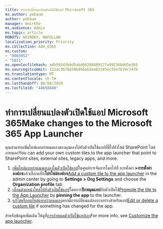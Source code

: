 ```yaml
---
title: ทําการเปลี่ยนแปลงตัวเปิดใช้แอป Microsoft 365
ms.author: pebaum
author: pebaum
manager: mnirkhe
ms.audience: Admin
ms.topic: article
ROBOTS: NOINDEX, NOFOLLOW
localization_priority: Priority
ms.collection: Adm_O365
ms.custom:
- "9003052"
- "5811"
ms.openlocfilehash: adb59243b9d5abd6629848917fa99236b9d5e365
ms.sourcegitcommit: 122ac3670a59b056ab2ea82165ec55e7b19c747b
ms.translationtype: MT
ms.contentlocale: th-TH
ms.lasthandoff: 06/08/2020
ms.locfileid: "44650440"
---
```

# <a name="make-changes-to-the-microsoft-365-app-launcher"></a><span data-ttu-id="3d2e7-102">ทําการเปลี่ยนแปลงตัวเปิดใช้แอป Microsoft 365</span><span class="sxs-lookup"><span data-stu-id="3d2e7-102">Make changes to the Microsoft 365 App Launcher</span></span>

<span data-ttu-id="3d2e7-103">คุณสามารถเพิ่มไทล์แบบกําหนดเองของคุณเองไปยังตัวเปิดใช้แอปที่ชี้ไปยังไซต์ SharePoint ไซต์ภายนอก</span><span class="sxs-lookup"><span data-stu-id="3d2e7-103">You can add your own custom tiles to the app launcher that point to SharePoint sites, external sites, legacy apps, and more.</span></span>

1. <span data-ttu-id="3d2e7-104">[เพิ่มไทล์แบบกําหนดเองลงในตัวเปิดใช้แอป](https://docs.microsoft.com/microsoft-365/admin/manage/customize-the-app-launcher)ในศูนย์การจัดการโดยไปที่ การตั้งค่า **>การตั้งค่าองค์กร**แล้วเลือกแท็บ**โปรไฟล์องค์กร**</span><span class="sxs-lookup"><span data-stu-id="3d2e7-104">[Add a custom tile to the app launcher](https://docs.microsoft.com/microsoft-365/admin/manage/customize-the-app-launcher) in the admin center by going to  **Settings > Org Settings**  and choose the  **Organization profile** tab.</span></span>
2. <span data-ttu-id="3d2e7-105">[เลื่อนตําแหน่งไทล์ไปยังตัวเปิดใช้แอป](https://docs.microsoft.com/microsoft-365/admin/manage/customize-the-app-launcher#promote-the-tile-to-app-launcher)โดยการ**ปักหมุดแอป**กับตัวเปิดใช้</span><span class="sxs-lookup"><span data-stu-id="3d2e7-105">[Promote the tile to the App Launcher](https://docs.microsoft.com/microsoft-365/admin/manage/customize-the-app-launcher#promote-the-tile-to-app-launcher) by **pinning the app** to the launcher.</span></span>
3. <span data-ttu-id="3d2e7-106">[แก้ไขหรือลบไทล์แบบกําหนดเอง](https://docs.microsoft.com/microsoft-365/admin/manage/customize-the-app-launcher#edit-or-delete-a-custom-tile)หากมีการเปลี่ยนแปลงบางอย่างสําหรับแอป</span><span class="sxs-lookup"><span data-stu-id="3d2e7-106">[Edit or delete a custom tile](https://docs.microsoft.com/microsoft-365/admin/manage/customize-the-app-launcher#edit-or-delete-a-custom-tile) if something has changed for the app.</span></span>

<span data-ttu-id="3d2e7-107">สําหรับข้อมูลเพิ่มเติม ให้ดูที่[การกําหนดตัวเปิดใช้แอปเอง](https://docs.microsoft.com/microsoft-365/admin/manage/customize-the-app-launcher)</span><span class="sxs-lookup"><span data-stu-id="3d2e7-107">For more info, see [Customize the app launcher](https://docs.microsoft.com/microsoft-365/admin/manage/customize-the-app-launcher).</span></span>
